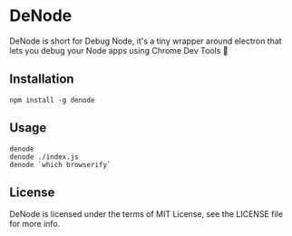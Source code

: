 DeNode
======

DeNode is short for Debug Node, it's a tiny wrapper around electron that lets you debug your Node apps using Chrome Dev Tools :tada:

## Installation
```
npm install -g denode
```

## Usage
```
denode
denode ./index.js
denode `which browserify`
```

## License

DeNode is licensed under the terms of MIT License, see the LICENSE file for more info.
